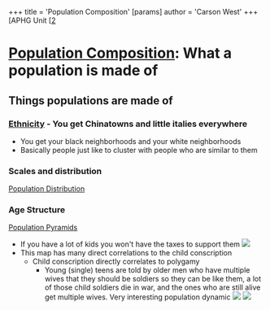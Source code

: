 +++
 title = 'Population Composition'
[params]
	author = 'Carson West'
+++
[APHG Unit [[2](./../aphg-unit-[[2/)

# [Population Composition](./../population-composition/): What a population is made of 

## Things populations are made of
### [Ethnicity](./../ethnicity/) - You get Chinatowns and little italies everywhere
- You get your black neighborhoods and your white neighborhoods
- Basically people just like to cluster with people who are similar to them
### Scales and distribution
[Population Distribution](./../population-distribution/) 

### Age Structure
[Population Pyramids](./../population-pyramids/)
- If you have a lot of kids you won't have the taxes to support them
![](https://lh7-rt.googleusercontent.com/slidesz/AGV_vUdqJc9ZjzeRV74M8Cm7n1tLzBNRpM5H0z5ETCwlzAupi_wl2GJ6BsYbl94plvOSn9NaaH-1rVzIUZO6kNSFjXJTB9tVSct1A3Re1fl1XQI8NqVUux_vRPOGWQ5DLizLkzDhDsL-KRbsO_mMbhfpAGE0WKH3JA=s2048?key=B659LZ_lNi3daDyxDVX5ew)
- This map has many direct correlations to the child conscription
	- Child conscription directly correlates to polygamy
		- Young (single) teens are told by older men who have multiple wives that they should be soldiers so they can be like them, a lot of those child soldiers die in war, and the ones who are still alive get multiple wives. Very interesting population dynamic
![](https://www.pewresearch.org/wp-content/uploads/sites/20/2020/12/ft_2020.12.07_polygamy_01.png?w=640)
![](https://www.endslaverynow.org/media/3785/map.jpg)